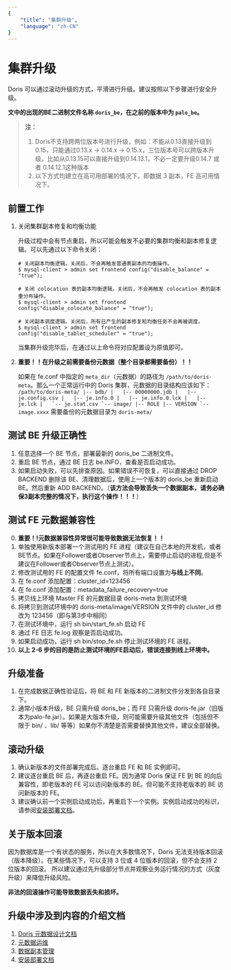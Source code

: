 ```yaml
---
{
    "title": "集群升级",
    "language": "zh-CN"
}
---
```


<!-- 
Licensed to the Apache Software Foundation (ASF) under one
or more contributor license agreements.  See the NOTICE file
distributed with this work for additional information
regarding copyright ownership.  The ASF licenses this file
to you under the Apache License, Version 2.0 (the
"License"); you may not use this file except in compliance
with the License.  You may obtain a copy of the License at

  http://www.apache.org/licenses/LICENSE-2.0

Unless required by applicable law or agreed to in writing,
software distributed under the License is distributed on an
"AS IS" BASIS, WITHOUT WARRANTIES OR CONDITIONS OF ANY
KIND, either express or implied.  See the License for the
specific language governing permissions and limitations
under the License.
-->

# 集群升级

Doris 可以通过滚动升级的方式，平滑进行升级。建议按照以下步骤进行安全升级。

**文中的出现的BE二进制文件名称 `doris_be`，在之前的版本中为 `palo_be`。**

> **注：**
>
> 1. Doris不支持跨两位版本号进行升级，例如：不能从0.13直接升级到0.15，只能通过0.13.x -> 0.14.x -> 0.15.x，三位版本号可以跨版本升级，比如从0.13.15可以直接升级到0.14.13.1，不必一定要升级0.14.7 或者 0.14.12.1这种版本
> 2. 以下方式均建立在高可用部署的情况下。即数据 3 副本，FE 高可用情况下。

## 前置工作

1. 关闭集群副本修复和均衡功能

   升级过程中会有节点重启，所以可能会触发不必要的集群均衡和副本修复逻辑。可以先通过以下命令关闭：

   ```
   # 关闭副本均衡逻辑。关闭后，不会再触发普通表副本的均衡操作。
   $ mysql-client > admin set frontend config("disable_balance" = "true");
   
   # 关闭 colocation 表的副本均衡逻辑。关闭后，不会再触发 colocation 表的副本重分布操作。
   $ mysql-client > admin set frontend config("disable_colocate_balance" = "true");
   
   # 关闭副本调度逻辑。关闭后，所有已产生的副本修复和均衡任务不会再被调度。
   $ mysql-client > admin set frontend config("disable_tablet_scheduler" = "true");
   ```

   当集群升级完毕后，在通过以上命令将对应配置设为原值即可。

2. **重要！！在升级之前需要备份元数据（整个目录都需要备份）！！**

    如果在 fe.conf 中指定的 `meta_dir`（元数据）的路径为 `/path/to/doris-meta`。那么一个正常运行中的 Doris 集群，元数据的目录结构应该如下：
        ```
        /path/to/doris-meta/
                    |-- bdb/
                    |   |-- 00000000.jdb
                    |   |-- je.config.csv
                    |   |-- je.info.0
                    |   |-- je.info.0.lck
                    |   |-- je.lck
                    |   `-- je.stat.csv
                    `-- image/
                        |-- ROLE
                        |-- VERSION
                        `-- image.xxxx
        ```
      需要备份的元数据目录为 `doris-meta/`

## 测试 BE 升级正确性

1. 任意选择一个 BE 节点，部署最新的 doris_be 二进制文件。
2. 重启 BE 节点，通过 BE 日志 be.INFO，查看是否启动成功。
3. 如果启动失败，可以先排查原因。如果错误不可恢复，可以直接通过 DROP BACKEND 删除该 BE、清理数据后，使用上一个版本的 doris_be 重新启动 BE。然后重新 ADD BACKEND。（**该方法会导致丢失一个数据副本，请务必确保3副本完整的情况下，执行这个操作！！！**）

## 测试 FE 元数据兼容性

0. **重要！!元数据兼容性异常很可能导致数据无法恢复！！**
1. 单独使用新版本部署一个测试用的 FE 进程（建议在自己本地的开发机，或者BE节点。如果在Follower或者Observer节点上，需要停止启动的进程,但是不建议在Follower或者Observer节点上测试）。
2. 修改测试用的 FE 的配置文件 fe.conf，将所有端口设置为**与线上不同**。
3. 在 fe.conf 添加配置：cluster_id=123456
4. 在 fe.conf 添加配置：metadata_failure_recovery=true
5. 拷贝线上环境 Master FE 的元数据目录 doris-meta 到测试环境
6. 将拷贝到测试环境中的 doris-meta/image/VERSION 文件中的 cluster_id 修改为 123456（即与第3步中相同）
7. 在测试环境中，运行 sh bin/start_fe.sh 启动 FE
8. 通过 FE 日志 fe.log 观察是否启动成功。 
9. 如果启动成功，运行 sh bin/stop_fe.sh 停止测试环境的 FE 进程。
10. **以上 2-6 步的目的是防止测试环境的FE启动后，错误连接到线上环境中。**

## 升级准备

1. 在完成数据正确性验证后，将 BE 和 FE 新版本的二进制文件分发到各自目录下。
2. 通常小版本升级，BE 只需升级 doris_be；而 FE 只需升级 doris-fe.jar（旧版本为palo-fe.jar）。如果是大版本升级，则可能需要升级其他文件（包括但不限于 bin/ 、lib/ 等等）如果你不清楚是否需要替换其他文件，建议全部替换。

## 滚动升级

1. 确认新版本的文件部署完成后。逐台重启 FE 和 BE 实例即可。
2. 建议逐台重启 BE 后，再逐台重启 FE。因为通常 Doris 保证 FE 到 BE 的向后兼容性，即老版本的 FE 可以访问新版本的 BE。但可能不支持老版本的 BE 访问新版本的 FE。
3. 建议确认前一个实例启动成功后，再重启下一个实例。实例启动成功的标识，请参阅[安装部署文档](../../install/install-deploy.md)。

## 关于版本回滚
因为数据库是一个有状态的服务，所以在大多数情况下，Doris 无法支持版本回滚（版本降级）。在某些情况下，可以支持 3 位或 4 位版本的回滚，但不会支持 2 位版本的回滚。
所以建议通过先升级部分节点并观察业务运行情况的方式（灰度升级）来降低升级风险。

**非法的回滚操作可能导致数据丢失和损坏。**

## 升级中涉及到内容的介绍文档
1. [Doris 元数据设计文档](../../../../docusaurus-plugin-content-docs-community/current/design/metadata-design) 
2. [元数据运维](../../admin-manual/maint-monitor/metadata-operation.md) 
3. [数据副本管理](../../admin-manual/maint-monitor/tablet-repair-and-balance.md)
4. [安装部署文档](../../install/install-deploy.md)